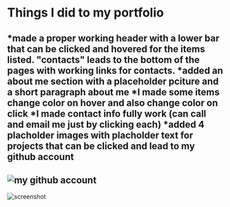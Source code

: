 # Things I did to my portfolio
*made a proper working header with a lower bar that can be clicked and hovered for the items listed. "contacts" leads to the bottom of the pages with working links for contacts. 
*added an about me section with a placeholder pciture and a short paragraph about me
*I made some items change color on hover and also change color on click
*I made contact info fully work (can call and email me just by clicking each)
*added 4 placholder images with placholder text for projects that can be clicked and lead to my github account
---
![my github account](https://github.com/lilslash)
---
![screenshot](assest/img/Capture-001-Portfolio.png)

